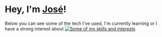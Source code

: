# Hey, I'm [José](https://joseguillen.com "Personal Website")!
Below you can see some of the tech I've used, I'm currently learning or I have a strong interest about
[![Some of my skills and interests](https://skillicons.dev/icons?i=js,ts,react,next,php,laravel,wordpress,django,rails,java,blender,codepen,css,express,mongodb,figma,sass,mysql,postman,py,rust,tailwind,threejs,vercel,vscode,webflow&perline=13)](https://skillicons.dev)
